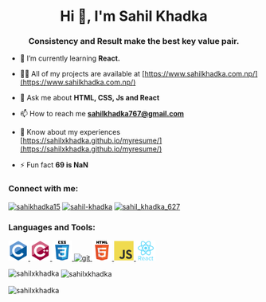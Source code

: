 <h1 align="center">Hi 👋, I'm Sahil Khadka</h1>
<h3 align="center">Consistency and Result make the best key value pair.</h3>

- 🌱 I’m currently learning **React.**

- 👨‍💻 All of my projects are available at [https://www.sahilkhadka.com.np/](https://www.sahilkhadka.com.np/)

- 💬 Ask me about **HTML, CSS, Js and React**

- 📫 How to reach me **sahilkhadka767@gmail.com**

- 📄 Know about my experiences [https://sahilxkhadka.github.io/myresume/](https://sahilxkhadka.github.io/myresume/)

- ⚡ Fun fact **69 is NaN**

<h3 align="left">Connect with me:</h3>
<p align="left">
<a href="https://twitter.com/sahikhadka15" target="blank"><img align="center" src="https://raw.githubusercontent.com/rahuldkjain/github-profile-readme-generator/master/src/images/icons/Social/twitter.svg" alt="sahikhadka15" height="30" width="40" /></a>
<a href="https://linkedin.com/in/sahil-khadka" target="blank"><img align="center" src="https://raw.githubusercontent.com/rahuldkjain/github-profile-readme-generator/master/src/images/icons/Social/linked-in-alt.svg" alt="sahil-khadka" height="30" width="40" /></a>
<a href="https://instagram.com/sahil_khadka_627" target="blank"><img align="center" src="https://raw.githubusercontent.com/rahuldkjain/github-profile-readme-generator/master/src/images/icons/Social/instagram.svg" alt="sahil_khadka_627" height="30" width="40" /></a>
</p>

<h3 align="left">Languages and Tools:</h3>
<p align="left"> <a href="https://www.cprogramming.com/" target="_blank" rel="noreferrer"> <img src="https://raw.githubusercontent.com/devicons/devicon/master/icons/c/c-original.svg" alt="c" width="40" height="40"/> </a> <a href="https://www.w3schools.com/cpp/" target="_blank" rel="noreferrer"> <img src="https://raw.githubusercontent.com/devicons/devicon/master/icons/cplusplus/cplusplus-original.svg" alt="cplusplus" width="40" height="40"/> </a> <a href="https://www.w3schools.com/css/" target="_blank" rel="noreferrer"> <img src="https://raw.githubusercontent.com/devicons/devicon/master/icons/css3/css3-original-wordmark.svg" alt="css3" width="40" height="40"/> </a> <a href="https://git-scm.com/" target="_blank" rel="noreferrer"> <img src="https://www.vectorlogo.zone/logos/git-scm/git-scm-icon.svg" alt="git" width="40" height="40"/> </a> <a href="https://www.w3.org/html/" target="_blank" rel="noreferrer"> <img src="https://raw.githubusercontent.com/devicons/devicon/master/icons/html5/html5-original-wordmark.svg" alt="html5" width="40" height="40"/> </a> <a href="https://developer.mozilla.org/en-US/docs/Web/JavaScript" target="_blank" rel="noreferrer"> <img src="https://raw.githubusercontent.com/devicons/devicon/master/icons/javascript/javascript-original.svg" alt="javascript" width="40" height="40"/> </a> <a href="https://reactjs.org/" target="_blank" rel="noreferrer"> <img src="https://raw.githubusercontent.com/devicons/devicon/master/icons/react/react-original-wordmark.svg" alt="react" width="40" height="40"/> </a> </p>

<p><img align="left" src="https://github-readme-stats.vercel.app/api/top-langs?username=sahilxkhadka&show_icons=true&locale=en&layout=compact" alt="sahilxkhadka" /></p>

<p>&nbsp;<img align="center" src="https://github-readme-stats.vercel.app/api?username=sahilxkhadka&show_icons=true&locale=en" alt="sahilxkhadka" /></p>

<p><img align="center" src="https://github-readme-streak-stats.herokuapp.com/?user=sahilxkhadka&" alt="sahilxkhadka" /></p>

